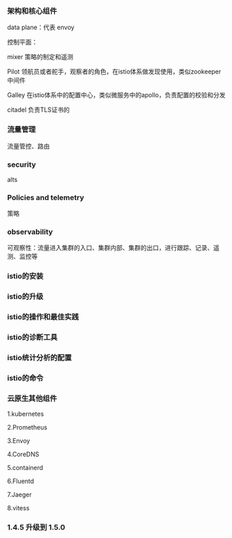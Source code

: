 ### 架构和核心组件

data plane：代表 envoy

控制平面：

mixer 策略的制定和遥测

Pilot 领航员或者舵手，观察者的角色，在istio体系做发现使用，类似zookeeper中间件

Galley 在istio体系中的配置中心，类似微服务中的apollo，负责配置的校验和分发

citadel 负责TLS证书的



### 流量管理

流量管控、路由



###  security

alts



### Policies and telemetry

策略



### observability

可观察性：流量进入集群的入口、集群内部、集群的出口，进行跟踪、记录、遥测、监控等



### istio的安装



### istio的升级



### istio的操作和最佳实践



### istio的诊断工具



### istio统计分析的配置



### istio的命令



### 云原生其他组件

1.kubernetes

2.Prometheus

3.Envoy

4.CoreDNS

5.containerd

6.Fluentd

7.Jaeger

8.vitess



### 1.4.5 升级到 1.5.0

















